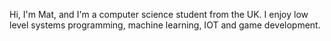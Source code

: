Hi, I'm Mat, and I'm a computer science student from the UK. I enjoy low level systems programming, machine learning, IOT and game development.
